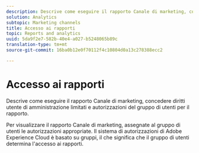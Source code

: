 ```yaml
---
description: Descrive come eseguire il rapporto Canale di marketing, concedere diritti utente di amministrazione limitati e autorizzazioni del gruppo di utenti per il rapporto.
solution: Analytics
subtopic: Marketing channels
title: Accesso ai rapporti
topic: Reports and analytics
uuid: 5da9f2e7-582b-40e4-a027-b5248065b89c
translation-type: tm+mt
source-git-commit: 16ba0b12e0f70112f4c10804d0a13c278388ecc2

---
```



# Accesso ai rapporti

Descrive come eseguire il rapporto Canale di marketing, concedere diritti utente di amministrazione limitati e autorizzazioni del gruppo di utenti per il rapporto.

Per visualizzare il rapporto Canale di marketing, assegnate al gruppo di utenti le autorizzazioni appropriate. Il sistema di autorizzazioni di Adobe Experience Cloud è basato su gruppi, il che significa che il gruppo di utenti determina l'accesso ai rapporti.

